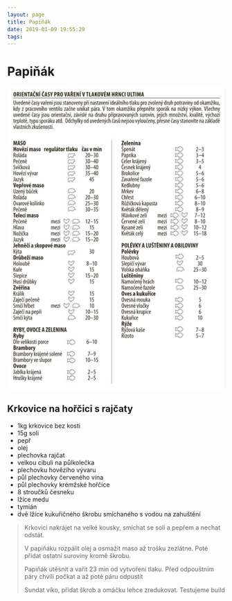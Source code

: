 ```yaml
---
layout: page
title: Papiňák
date: 2019-01-09 19:55:29
tags:
---
```


# Papiňák

![Časy vaření](./casy_vareni.png "Časy vaření")

## Krkovice na hořčici s rajčaty

- 1kg krkovice bez kosti
- 15g soli
- pepř
- olej
- plechovka rajčat
- velkou cibuli na půlkolečka
- plechovku hovězího vývaru
- půl plechovky červeného vína
- půl plechovky krémžské hořčice
- 8 stroučků česneku
- lžíce medu
- tymián
- dvě lžíce kukuřičného škrobu smíchaného s vodou na zahuštění

> Krkovici nakrájet na velké kousky, smíchat se solí a pepřem a nechat odstát.
>
> V papiňáku rozpálit olej a osmažit maso až trošku zezlátne. Poté přidat ostatní suroviny kromě škrobu.
>
> Papiňák utěsnit a vařit 23 min od vytvoření tlaku. Před odpouštním páry chvíli počkat a až poté páru odpustit
>
> Sundat víko, přidat škrob a omáčku lehce zredukovat.
> Testujeme build

